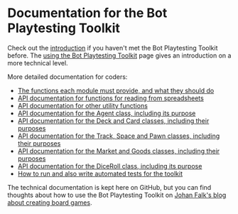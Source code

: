 # Documentation for the Bot Playtesting Toolkit

Check out the [introduction](01-introduction.md) if you haven't met the Bot Playtesting Toolkit before. The [using the Bot Playtesting Toolkit](02-using-the-toolkit.md) page gives an introduction on a more technical level.

More detailed documentation for coders:

* [The functions each module must provide, and what they should do](10-required-functions.md)
* [API documentation for functions for reading from spreadsheets](20-reading-from-spreadsheets.md)
* [API documentation for other utility functions](30-utility-functions.md)
* [API documentation for the Agent class, including its purpose](40-agent-class.md)
* [API documentation for the Deck and Card classes, including their purposes](50-deck-class.md)
* [API documentation for the Track, Space and Pawn classes, including their purposes](60-track-class.md)
* [API documentation for the Market and Goods classes, including their purposes](70-market-class.md)
* [API documentation for the DiceRoll class, including its purpose](80-diceroll-class.md)
* [How to run and also write automated tests for the toolkit](90-tests.md)

The technical documentation is kept here on GitHub, but you can find thoughts about how to use the Bot Playtesting Toolkit on [Johan Falk's blog about creating board games](https://creatingboardgames.wordpress.com/category/bot-playtesting-toolkit/).
